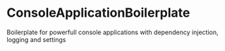 # ConsoleApplicationBoilerplate
Boilerplate for powerfull console applications with dependency injection, logging and settings
